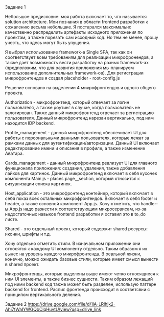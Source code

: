Задание 1

Небольшое предисловие: моя работа включает то, что называется solution architecture. Мои познания в области frontend разработки к сожалению весьма небольшие. Я постарался максимально качественно распределить артефакты исходного приложения по проектам, а также порезать сам исходный код. Но тем не менее, прошу учесть, что здесь могут быть упущения.

Я выбрал использование framework-а Single SPA, так как он соответствует всем требованиям для реализации микрофронендов, а также дает возможность вести разработку на разных framework-ах (предположим, что для развития приложения мы планируем использование дополнительных framework-ов). Для регистрации микрофронтендов я создал placeholder - root-config.js

Решение основано на выделении 4 микрофронтендов и одного общего проекта.

Authorization - микрофронтенд, который отвечает за логин пользователя, а также роутинг в случае, когда пользователь не залогирован. Также данный микрофронтенд отвечает за регистрацию пользователя. Данный микрофронтенд нарезан вертикально, под ним находится IDP backend.

Profile_management - данный микрофронтенд обеспечивает UI для работы с персональными данными пользователя, которые лежат за рамками данных для аутентификации/авторизации. Данный UI включает редактирование имени и описания в профиле, а также изменение Аватара.

Сards_management - данный микрофронтенд реализует UI для главного функционала приложения: создания, удаления, также добавления лайков для картинок. Данный микрофронтенд включает в себя кусочек компонента Main.js - places page__section, который относится к визуализации списка картинок.

Host_application - это микрофронтенд контейнер, который включает в себя показ всех остальных микрофронтендов. Включает в себя footer и header, а также основной компонент App.js. Хочу отметить, что handler-ы App.js надо разнести к соответствующим микросервисам, из-за недостаточных навыков frontend разработки я оставил это в to_do листе.

Shared - это отдельный проект, который содержит shared ресурсы: иконки, шрифты и т.д.

Хочу отдельно отметить стили. В изначальном приложении они относятся к каждому UI компоненту отдельно. Таким образом я их вынес на уровень каждого микрофронтенда. В реальной жизни, конечно, можно ожидать базовые стили, которые имеет смысл вынести в shared проект.

Микрофронтенды, которые выделены выше имеют четко относящиеся к ним UI элементы, а также бизнес сущности. Таким образом лежащий под ними backend код также может быть разделен, использую паттерн backend for frontend. Распил фронтенда происходит в соответсвии с принципом вертикального деления.


Задание 2
https://drive.google.com/file/d/1iA-LRlhjk2-Ahi7tWaIYWGQbCIqHuvtU/view?usp=drive_link


